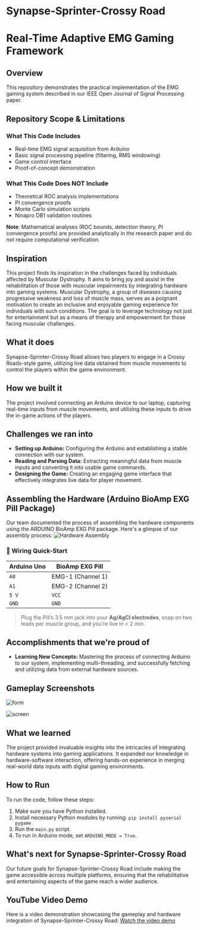 # Synapse-Sprinter-Crossy Road

# Real-Time Adaptive EMG Gaming Framework

## Overview
This repository demonstrates the practical implementation of the EMG gaming system described in our IEEE Open Journal of Signal Processing paper.

## Repository Scope & Limitations
### What This Code Includes
- Real-time EMG signal acquisition from Arduino
- Basic signal processing pipeline (filtering, RMS windowing)  
- Game control interface
- Proof-of-concept demonstration

### What This Code Does NOT Include
- Theoretical ROC analysis implementations
- PI convergence proofs
- Monte Carlo simulation scripts
- Ninapro DB1 validation routines

**Note**: Mathematical analyses (ROC bounds, detection theory, PI convergence proofs) are provided analytically in the research paper and do not require computational verification.
## Inspiration
This project finds its inspiration in the challenges faced by individuals affected by Muscular Dystrophy. It aims to bring joy and assist in the rehabilitation of those with muscular impairments by integrating hardware into gaming systems. Muscular Dystrophy, a group of diseases causing progressive weakness and loss of muscle mass, serves as a poignant motivation to create an inclusive and enjoyable gaming experience for individuals with such conditions. The goal is to leverage technology not just for entertainment but as a means of therapy and empowerment for those facing muscular challenges.

## What it does
Synapse-Sprinter-Crossy Road allows two players to engage in a Crossy Roads-style game, utilizing live data obtained from muscle movements to control the players within the game environment.

## How we built it
The project involved connecting an Arduino device to our laptop, capturing real-time inputs from muscle movements, and utilizing these inputs to drive the in-game actions of the players.

## Challenges we ran into
- **Setting up Arduino:** Configuring the Arduino and establishing a stable connection with our system.
- **Reading and Parsing Data:** Extracting meaningful data from muscle inputs and converting it into usable game commands.
- **Designing the Game:** Creating an engaging game interface that effectively integrates live data for player movement.

## Assembling the Hardware (Arduino BioAmp EXG Pill Package)
Our team documented the process of assembling the hardware components using the ARDUINO BioAmp EXG Pill package. Here's a glimpse of our assembly process:
![Hardware Assembly](https://github.com/mr-fool/Synapse-Sprinter--Crossy_Road/assets/6241984/a8f4ad25-c266-44f9-9a65-9269394ef7e2)

### 🔌 Wiring Quick-Start

| **Arduino Uno** | **BioAmp EXG Pill** |
|-----------------|----------------------|
| `A0`            | EMG-1 (Channel 1)    |
| `A1`            | EMG-2 (Channel 2)    |
| `5 V`           | `VCC`                |
| `GND`           | `GND`                |

> Plug the Pill’s 3.5 mm jack into your **Ag/AgCl electrodes**, snap on two leads per muscle group, and you’re live in < 2 min.

## Accomplishments that we're proud of
- **Learning New Concepts:** Mastering the process of connecting Arduino to our system, implementing multi-threading, and successfully fetching and utilizing data from external hardware sources.
  
## Gameplay Screenshots
![form](https://github.com/mr-fool/Synapse-Sprinter--Crossy_Road/assets/6241984/e8571f4b-192e-4c43-9332-64eb24a2a535)

![screen](https://github.com/mr-fool/Synapse-Sprinter--Crossy_Road/assets/6241984/a78e4d74-d79f-4ee7-b838-631ddd42b82c)

## What we learned
The project provided invaluable insights into the intricacies of integrating hardware systems into gaming applications. It expanded our knowledge in hardware-software interaction, offering hands-on experience in merging real-world data inputs with digital gaming environments.

## How to Run
To run the code, follow these steps:
1. Make sure you have Python installed.
2. Install necessary Python modules by running:
`pip install pyserial pygame`
3. Run the `main.py` script.
4. To run in Arduino mode, set `ARDUINO_MODE = True`.

## What's next for Synapse-Sprinter-Crossy Road
Our future goals for Synapse-Sprinter-Crossy Road include making the game accessible across multiple platforms, ensuring that the rehabilitative and entertaining aspects of the game reach a wider audience.

## YouTube Video Demo
Here is a video demonstration showcasing the gameplay and hardware integration of Synapse-Sprinter-Crossy Road:
[Watch the video demo](https://www.youtube.com/watch?v=h2tqiaCLs98)



